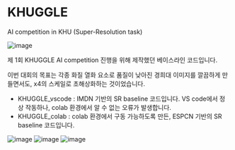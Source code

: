 # KHUGGLE
AI competition in KHU (Super-Resolution task)

![image](https://user-images.githubusercontent.com/55647934/207220070-7ffca3c0-cd80-47c8-9cbc-c4679bb4cf99.png)

제 1회 KHUGGLE AI competition 진행을 위해 제작했던 베이스라인 코드입니다.

이번 대회의 목표는 각종 화질 열화 요소로 품질이 낮아진 경희대 이미지를 깔끔하게 만들면서도, x4의 스케일로 초해상화하는 것이었습니다.

- KHUGGLE_vscode : IMDN 기반의 SR baseline 코드입니다. VS code에서 정상 작동하나, colab 환경에서 알 수 없는 오류가 발생합니다.
- KHUGGLE_colab : colab 환경에서 구동 가능하도록 만든, ESPCN 기반의 SR baseline 코드입니다.

![image](https://user-images.githubusercontent.com/55647934/207214311-ed219ec6-cdd0-4d30-bb7e-62bb61d94296.png)
![image](https://user-images.githubusercontent.com/55647934/207214352-8ca1947f-571d-4f74-a957-ee9b3ac31f36.png)
![image](https://user-images.githubusercontent.com/55647934/207214257-66c184cb-5b59-4caf-8933-eab4a94e938c.png)

